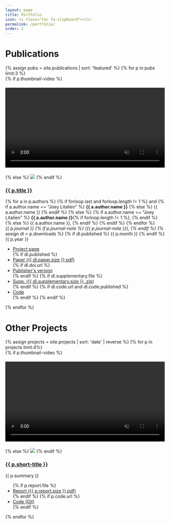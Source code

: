 ```yaml
---
layout: page
title: Portfolio
icon: <i class="far fa-clipboard"></i>
permalink: /portfolio/
order: 2
---
```


# Publications
<section>
  <div class="container">
    {% assign pubs = site.publications | sort: 'featured' %}
    {% for p in pubs limit:3  %}
    <div class="row bottom-padding">
      <div class="col-2 no-padding">
      {% if p.thumbnail-video %}
        <a href="{{ p.permalink }}">
        <video style="width: 100%; margin-top: 20px; margin-bottom: 20px;" autoplay muted loop>
          <source src="{{ p.thumbnail-video }}" type="video/mp4">
        </video>
        </a>
      {% else %}
        <a href="{{ p.permalink }}"><img class="project-thumb" src="{{ p.thumbnail }}"/></a>
      {% endif %}
      </div>
      <div class="col-10 no-rpadding">
        <h3><a href="{{ p.permalink }}">{{ p.title }}</a></h3>
        <p>
          <!-- List of authors -->
          {% for a in p.authors %}
            {% if forloop.last and forloop.length != 1 %}
              and 
              {% if a.author.name == "Joey Litalien" %}
                <b>{{ a.author.name }}</b>
              {% else %}
                {{ a.author.name }}
              {% endif %}
            {% else %} 
              {% if a.author.name == "Joey Litalien" %}
                <b>{{ a.author.name }}</b>{% if forloop.length != 1 %}, {% endif %}
              {% else %}
                {{ a.author.name }},
              {% endif %}
            {% endif %}
          {% endfor %}
          <br>
          <!-- Journal information -->
          <i>
            {{ p.journal }}
            {% if p.journal-note %}
              ({{ p.journal-note }}),
            {% endif %}
          </i> 
          {% assign dl = p.downloads %}
          {% if dl.published %} {{ p.month }} {% endif %} {{ p.year }}
        </p>
        <ul class="fa-ul inline-list">
          <li class="fa-li"><i class="fas fa-globe-americas"></i>
            <a href="{{ p.permalink }}">Project page</a>
          </li>
          {% if dl.published %}
            <li class="fa-li"><i class="far fa-file-pdf"></i>
              <a href="{{ dl.paper.file }}">Paper ({{ dl.paper.size }} pdf)</a>
            </li>
            {% if dl.doi.url %}
            <li class="fa-li"><i class="fas fa-atlas"></i>
              <a href="{{ dl.doi.url }}">Publisher's version</a>
            </li>
            {% endif %}
            {% if dl.supplementary.file %}
            <li class="fa-li"><i class="far fa-file-archive"></i>
              <a href="{{ dl.supplementary.url }}">Supp. ({{ dl.supplementary.size }} .zip)</a>
            </li>
            {% endif %}
            {% if dl.code.url and dl.code.published %}
            <li class="fa-li"><i class="fab fa-github"></i>
              <a href="{{ dl.code.url }}">Code</a>
            </li>
            {% endif %}
          {% endif %}
        </ul>
      </div>
    </div>
    {% endfor %}
  </div>
</section>

# Other Projects
<section>
  <div class="container">
    {% assign projects = site.projects | sort: 'date' | reverse %}
    {% for p in projects limit:4%}
    <div class="row bottom-padding">
        <div class="col-2 no-padding">
        {% if p.thumbnail-video %}
          <a href="{{ p.permalink }}">
          <video style="width: 100%; margin-top: 20px; margin-bottom: 20px;" autoplay muted loop>
            <source src="{{ p.thumbnail-video }}" type="video/mp4">
          </video>
          </a>
        {% else %}
          <a href="{{ p.permalink }}"><img class="project-thumb" src="{{ p.thumbnail }}"/></a>
        {% endif %}
        </div>
      <div class="col-10 no-rpadding">
        <h3><a href="{{ p.permalink }}">{{ p.short-title }}</a></h3>
        <p class="justified">{{ p.summary }}</p>
        <ul class="fa-ul inline-list">
          {% if p.report.file %}
          <li class="fa-li"><i class="far fa-file-pdf"></i>
            <a href="{{ p.report.file }}">Report ({{ p.report.size }} pdf)</a>
          </li>
          {% endif %}
          {% if p.code.url %}
          <li class="fa-li"><i class="fab fa-github"></i>
            <a href="{{ p.code.url }}">Code (Git)</a>
          </li>
          {% endif %}
        </ul>
      </div>
    </div>
  {% endfor %}
  </div>
</section>